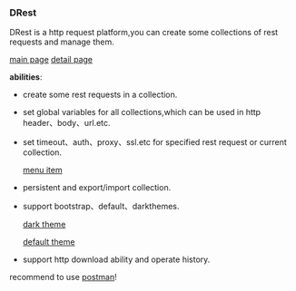 ### DRest
DRest is a http request platform,you can create some collections of rest requests and manage them.

[main page](./img/main.JPG)
[detail page](./img/detail.JPG)

**abilities**:

- create some rest requests in a collection.

- set global variables for all collections,which can be used in http header、body、url.etc.

- set timeout、auth、proxy、ssl.etc for specified rest request or current collection.

  [menu item](./img/func.JPG)

- persistent  and export/import collection.

- support bootstrap、default、darkthemes.

  [dark theme](./img/themedark.JPG)

  [default theme](./img/themedefault.JPG)

- support http download ability and operate history.


recommend to use [postman](https://www.postman.com/)!
